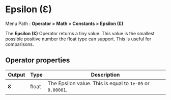# Epsilon (Ɛ)

Menu Path : **Operator > Math > Constants > Epsilon (Ɛ)**  

The **Epsilon (Ɛ)** Operator returns a tiny value. This value is the smallest possible positive number the float type can support. This is useful for comparisons.

## Operator properties

| **Output** | **Type** | **Description**                                           |
| ---------- | -------- | --------------------------------------------------------- |
| **Ɛ**      | float    | The Epsilon value. This is equal to `1e-05` or `0.00001`. |